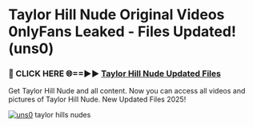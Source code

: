# Taylor Hill Nude Original Videos 0nlyFans Leaked - Files Updated! (uns0)

<h3>🔴 CLICK HERE 🌐==►► <a href="https://tinyurl.com/5h6xmrr3" rel="nofollow">Taylor Hill Nude Updated Files</a></h3>

Get Taylor Hill Nude and all content. Now you can access all videos and pictures of Taylor Hill Nude. New Updated Files 2025!

[![uns0](https://i.imgur.com/KVD873Z.gif)](https://tinyurl.com/5h6xmrr3)
taylor hills nudes